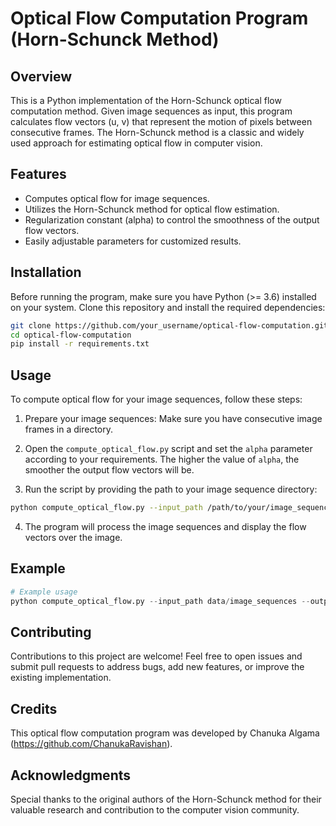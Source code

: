 # Optical Flow Computation Program (Horn-Schunck Method)


## Overview

This is a Python implementation of the Horn-Schunck optical flow computation method. Given image sequences as input, this program calculates flow vectors (u, v) that represent the motion of pixels between consecutive frames. The Horn-Schunck method is a classic and widely used approach for estimating optical flow in computer vision.

## Features

- Computes optical flow for image sequences.
- Utilizes the Horn-Schunck method for optical flow estimation.
- Regularization constant (alpha) to control the smoothness of the output flow vectors.
- Easily adjustable parameters for customized results.

## Installation

Before running the program, make sure you have Python (>= 3.6) installed on your system. Clone this repository and install the required dependencies:

```bash
git clone https://github.com/your_username/optical-flow-computation.git
cd optical-flow-computation
pip install -r requirements.txt
```

## Usage

To compute optical flow for your image sequences, follow these steps:

1. Prepare your image sequences: Make sure you have consecutive image frames in a directory.

2. Open the `compute_optical_flow.py` script and set the `alpha` parameter according to your requirements. The higher the value of `alpha`, the smoother the output flow vectors will be.

3. Run the script by providing the path to your image sequence directory:

```bash
python compute_optical_flow.py --input_path /path/to/your/image_sequences --output_path /path/to/save/flow_results
```

4. The program will process the image sequences and display the flow vectors over the image.
## Example

```python
# Example usage
python compute_optical_flow.py --input_path data/image_sequences --output_path results/optical_flow --alpha 1.5
```

## Contributing

Contributions to this project are welcome! Feel free to open issues and submit pull requests to address bugs, add new features, or improve the existing implementation.


## Credits

This optical flow computation program was developed by Chanuka Algama (https://github.com/ChanukaRavishan).

## Acknowledgments

Special thanks to the original authors of the Horn-Schunck method for their valuable research and contribution to the computer vision community.
